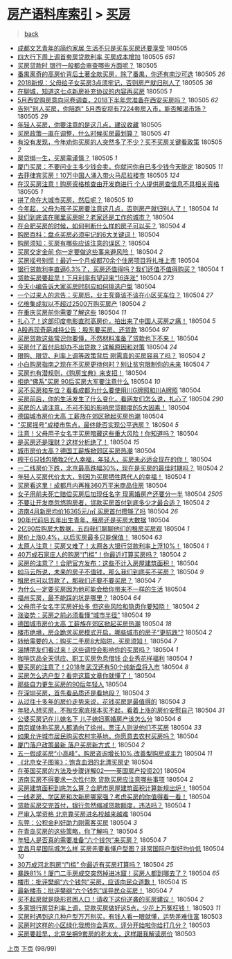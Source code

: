 [房产语料库索引](../../README.md)  > [买房](买房.md)
====
> [back](../README.md)

- [成都文艺青年的简约家居 生活不只是买车买房还要享受](http://jkwz.applinzi.com/ittc/7099584151818863623.html#%E6%88%90%E9%83%BD%E6%96%87%E8%89%BA%E9%9D%92%E5%B9%B4%E7%9A%84%E7%AE%80%E7%BA%A6%E5%AE%B6%E5%B1%85+%E7%94%9F%E6%B4%BB%E4%B8%8D%E5%8F%AA%E6%98%AF%E4%B9%B0%E8%BD%A6%E4%B9%B0%E6%88%BF%E8%BF%98%E8%A6%81%E4%BA%AB%E5%8F%97) 180505  
- [四大行下周上调首套房贷款利率 买房成本增加](http://jkwz.applinzi.com/ittc/7099581638717735946.html#%E5%9B%9B%E5%A4%A7%E8%A1%8C%E4%B8%8B%E5%91%A8%E4%B8%8A%E8%B0%83%E9%A6%96%E5%A5%97%E6%88%BF%E8%B4%B7%E6%AC%BE%E5%88%A9%E7%8E%87+%E4%B9%B0%E6%88%BF%E6%88%90%E6%9C%AC%E5%A2%9E%E5%8A%A0) 180505 *651* 
- [买房贷款时 银行一般都会审查哪些方面呢？](http://jkwz.applinzi.com/ittc/7099579095639917575.html#%E4%B9%B0%E6%88%BF%E8%B4%B7%E6%AC%BE%E6%97%B6+%E9%93%B6%E8%A1%8C%E4%B8%80%E8%88%AC%E9%83%BD%E4%BC%9A%E5%AE%A1%E6%9F%A5%E5%93%AA%E4%BA%9B%E6%96%B9%E9%9D%A2%E5%91%A2%EF%BC%9F) 180505  
- [番禺离奇的高房价背后土著全款买房，除了番禺，你还有南沙可选](http://jkwz.applinzi.com/ittc/7099271514203620359.html#%E7%95%AA%E7%A6%BA%E7%A6%BB%E5%A5%87%E7%9A%84%E9%AB%98%E6%88%BF%E4%BB%B7%E8%83%8C%E5%90%8E%E5%9C%9F%E8%91%97%E5%85%A8%E6%AC%BE%E4%B9%B0%E6%88%BF%EF%BC%8C%E9%99%A4%E4%BA%86%E7%95%AA%E7%A6%BA%EF%BC%8C%E4%BD%A0%E8%BF%98%E6%9C%89%E5%8D%97%E6%B2%99%E5%8F%AF%E9%80%89) 180505 *26* 
- [2018新规：父母给子女买房3点须牢记，否则房产就归别人了](http://jkwz.applinzi.com/ittc/7099548761711969287.html#2018%E6%96%B0%E8%A7%84%EF%BC%9A%E7%88%B6%E6%AF%8D%E7%BB%99%E5%AD%90%E5%A5%B3%E4%B9%B0%E6%88%BF3%E7%82%B9%E9%A1%BB%E7%89%A2%E8%AE%B0%EF%BC%8C%E5%90%A6%E5%88%99%E6%88%BF%E4%BA%A7%E5%B0%B1%E5%BD%92%E5%88%AB%E4%BA%BA%E4%BA%86) 180505 *36* 
- [在聊城，知道这七点新房补充协议的内容再买房](http://jkwz.applinzi.com/ittc/7090770738548311057.html#%E5%9C%A8%E8%81%8A%E5%9F%8E%EF%BC%8C%E7%9F%A5%E9%81%93%E8%BF%99%E4%B8%83%E7%82%B9%E6%96%B0%E6%88%BF%E8%A1%A5%E5%85%85%E5%8D%8F%E8%AE%AE%E7%9A%84%E5%86%85%E5%AE%B9%E5%86%8D%E4%B9%B0%E6%88%BF) 180505 *1* 
- [5月西安购房意向问卷调查，2018下半年您准备在西安买房吗？](http://jkwz.applinzi.com/ittc/7099311214339556362.html#5%E6%9C%88%E8%A5%BF%E5%AE%89%E8%B4%AD%E6%88%BF%E6%84%8F%E5%90%91%E9%97%AE%E5%8D%B7%E8%B0%83%E6%9F%A5%EF%BC%8C2018%E4%B8%8B%E5%8D%8A%E5%B9%B4%E6%82%A8%E5%87%86%E5%A4%87%E5%9C%A8%E8%A5%BF%E5%AE%89%E4%B9%B0%E6%88%BF%E5%90%97%EF%BC%9F) 180505 *62* 
- [告别&quot;别人买房，你陪跑&quot; 5月西安将有7224套房入市，能否解渴市场？](http://jkwz.applinzi.com/ittc/7099303561513141255.html#%E5%91%8A%E5%88%AB%26quot%3B%E5%88%AB%E4%BA%BA%E4%B9%B0%E6%88%BF%EF%BC%8C%E4%BD%A0%E9%99%AA%E8%B7%91%26quot%3B+5%E6%9C%88%E8%A5%BF%E5%AE%89%E5%B0%86%E6%9C%897224%E5%A5%97%E6%88%BF%E5%85%A5%E5%B8%82%EF%BC%8C%E8%83%BD%E5%90%A6%E8%A7%A3%E6%B8%B4%E5%B8%82%E5%9C%BA%EF%BC%9F) 180505 *29* 
- [年轻人买房，你要注意的是这几点，建议收藏](http://jkwz.applinzi.com/ittc/7099554644143637511.html#%E5%B9%B4%E8%BD%BB%E4%BA%BA%E4%B9%B0%E6%88%BF%EF%BC%8C%E4%BD%A0%E8%A6%81%E6%B3%A8%E6%84%8F%E7%9A%84%E6%98%AF%E8%BF%99%E5%87%A0%E7%82%B9%EF%BC%8C%E5%BB%BA%E8%AE%AE%E6%94%B6%E8%97%8F) 180505  
- [买房政策一直在调整，什么时候买房最划算？](http://jkwz.applinzi.com/ittc/7099553898996171782.html#%E4%B9%B0%E6%88%BF%E6%94%BF%E7%AD%96%E4%B8%80%E7%9B%B4%E5%9C%A8%E8%B0%83%E6%95%B4%EF%BC%8C%E4%BB%80%E4%B9%88%E6%97%B6%E5%80%99%E4%B9%B0%E6%88%BF%E6%9C%80%E5%88%92%E7%AE%97%EF%BC%9F) 180505 *41* 
- [有没有发现，今年劝你买房的人突然多了不少？买不买房关键看政策](http://jkwz.applinzi.com/ittc/7099198661705860113.html#%E6%9C%89%E6%B2%A1%E6%9C%89%E5%8F%91%E7%8E%B0%EF%BC%8C%E4%BB%8A%E5%B9%B4%E5%8A%9D%E4%BD%A0%E4%B9%B0%E6%88%BF%E7%9A%84%E4%BA%BA%E7%AA%81%E7%84%B6%E5%A4%9A%E4%BA%86%E4%B8%8D%E5%B0%91%EF%BC%9F%E4%B9%B0%E4%B8%8D%E4%B9%B0%E6%88%BF%E5%85%B3%E9%94%AE%E7%9C%8B%E6%94%BF%E7%AD%96) 180505 *2* 
- [房贷绑一生，买房需谨慎？](http://jkwz.applinzi.com/ittc/7099280609463763985.html#%E6%88%BF%E8%B4%B7%E7%BB%91%E4%B8%80%E7%94%9F%EF%BC%8C%E4%B9%B0%E6%88%BF%E9%9C%80%E8%B0%A8%E6%85%8E%EF%BC%9F) 180505 *1* 
- [厦门买房：不要问业主多少钱会卖，你就问你自已多少钱今天能定](http://jkwz.applinzi.com/ittc/7099548937520415754.html#%E5%8E%A6%E9%97%A8%E4%B9%B0%E6%88%BF%EF%BC%9A%E4%B8%8D%E8%A6%81%E9%97%AE%E4%B8%9A%E4%B8%BB%E5%A4%9A%E5%B0%91%E9%92%B1%E4%BC%9A%E5%8D%96%EF%BC%8C%E4%BD%A0%E5%B0%B1%E9%97%AE%E4%BD%A0%E8%87%AA%E5%B7%B2%E5%A4%9A%E5%B0%91%E9%92%B1%E4%BB%8A%E5%A4%A9%E8%83%BD%E5%AE%9A) 180505 *11* 
- [去菲律宾买房！10万中国人涌入带火马尼拉楼市](http://jkwz.applinzi.com/ittc/7099546935851746315.html#%E5%8E%BB%E8%8F%B2%E5%BE%8B%E5%AE%BE%E4%B9%B0%E6%88%BF%EF%BC%8110%E4%B8%87%E4%B8%AD%E5%9B%BD%E4%BA%BA%E6%B6%8C%E5%85%A5%E5%B8%A6%E7%81%AB%E9%A9%AC%E5%B0%BC%E6%8B%89%E6%A5%BC%E5%B8%82) 180505 *124* 
- [在汉买房注意！购房资格核查由开发商进行 个人提供房查信息不具相关资格](http://jkwz.applinzi.com/ittc/7099546598864585744.html#%E5%9C%A8%E6%B1%89%E4%B9%B0%E6%88%BF%E6%B3%A8%E6%84%8F%EF%BC%81%E8%B4%AD%E6%88%BF%E8%B5%84%E6%A0%BC%E6%A0%B8%E6%9F%A5%E7%94%B1%E5%BC%80%E5%8F%91%E5%95%86%E8%BF%9B%E8%A1%8C+%E4%B8%AA%E4%BA%BA%E6%8F%90%E4%BE%9B%E6%88%BF%E6%9F%A5%E4%BF%A1%E6%81%AF%E4%B8%8D%E5%85%B7%E7%9B%B8%E5%85%B3%E8%B5%84%E6%A0%BC) 180505 *1* 
- [拼了命在大城市买房，然后呢？](http://jkwz.applinzi.com/ittc/7098829408486032401.html#%E6%8B%BC%E4%BA%86%E5%91%BD%E5%9C%A8%E5%A4%A7%E5%9F%8E%E5%B8%82%E4%B9%B0%E6%88%BF%EF%BC%8C%E7%84%B6%E5%90%8E%E5%91%A2%EF%BC%9F) 180505 *10* 
- [今年起，父母为孩子买房要注意这几点，否则房产就归别人了！](http://jkwz.applinzi.com/ittc/7099399054847116305.html#%E4%BB%8A%E5%B9%B4%E8%B5%B7%EF%BC%8C%E7%88%B6%E6%AF%8D%E4%B8%BA%E5%AD%A9%E5%AD%90%E4%B9%B0%E6%88%BF%E8%A6%81%E6%B3%A8%E6%84%8F%E8%BF%99%E5%87%A0%E7%82%B9%EF%BC%8C%E5%90%A6%E5%88%99%E6%88%BF%E4%BA%A7%E5%B0%B1%E5%BD%92%E5%88%AB%E4%BA%BA%E4%BA%86%EF%BC%81) 180504 *14* 
- [我们到底该在哪里买房呢？老家还是工作的城市？](http://jkwz.applinzi.com/ittc/7099393064592475147.html#%E6%88%91%E4%BB%AC%E5%88%B0%E5%BA%95%E8%AF%A5%E5%9C%A8%E5%93%AA%E9%87%8C%E4%B9%B0%E6%88%BF%E5%91%A2%EF%BC%9F%E8%80%81%E5%AE%B6%E8%BF%98%E6%98%AF%E5%B7%A5%E4%BD%9C%E7%9A%84%E5%9F%8E%E5%B8%82%EF%BC%9F) 180504  
- [在合肥买房的时候，如何判断什么样的房子可以买？](http://jkwz.applinzi.com/ittc/7099391867101905927.html#%E5%9C%A8%E5%90%88%E8%82%A5%E4%B9%B0%E6%88%BF%E7%9A%84%E6%97%B6%E5%80%99%EF%BC%8C%E5%A6%82%E4%BD%95%E5%88%A4%E6%96%AD%E4%BB%80%E4%B9%88%E6%A0%B7%E7%9A%84%E6%88%BF%E5%AD%90%E5%8F%AF%E4%BB%A5%E4%B9%B0%EF%BC%9F) 180504 *4* 
- [购房百科：盘点买房必须牢记的6大关键词！](http://jkwz.applinzi.com/ittc/7099385107859375121.html#%E8%B4%AD%E6%88%BF%E7%99%BE%E7%A7%91%EF%BC%9A%E7%9B%98%E7%82%B9%E4%B9%B0%E6%88%BF%E5%BF%85%E9%A1%BB%E7%89%A2%E8%AE%B0%E7%9A%846%E5%A4%A7%E5%85%B3%E9%94%AE%E8%AF%8D%EF%BC%81) 180504  
- [购房须知：买房有哪些应该注意的误区？](http://jkwz.applinzi.com/ittc/7099385093380637707.html#%E8%B4%AD%E6%88%BF%E9%A1%BB%E7%9F%A5%EF%BC%9A%E4%B9%B0%E6%88%BF%E6%9C%89%E5%93%AA%E4%BA%9B%E5%BA%94%E8%AF%A5%E6%B3%A8%E6%84%8F%E7%9A%84%E8%AF%AF%E5%8C%BA%EF%BC%9F) 180504  
- [买房交定金前 你一定要做这些事来避风险！](http://jkwz.applinzi.com/ittc/7099385082722911243.html#%E4%B9%B0%E6%88%BF%E4%BA%A4%E5%AE%9A%E9%87%91%E5%89%8D+%E4%BD%A0%E4%B8%80%E5%AE%9A%E8%A6%81%E5%81%9A%E8%BF%99%E4%BA%9B%E4%BA%8B%E6%9D%A5%E9%81%BF%E9%A3%8E%E9%99%A9%EF%BC%81) 180504 *2* 
- [买房摇号别慌！最近一个月成都70余个住房项目将扎堆上市](http://jkwz.applinzi.com/ittc/7099382701859800070.html#%E4%B9%B0%E6%88%BF%E6%91%87%E5%8F%B7%E5%88%AB%E6%85%8C%EF%BC%81%E6%9C%80%E8%BF%91%E4%B8%80%E4%B8%AA%E6%9C%88%E6%88%90%E9%83%BD70%E4%BD%99%E4%B8%AA%E4%BD%8F%E6%88%BF%E9%A1%B9%E7%9B%AE%E5%B0%86%E6%89%8E%E5%A0%86%E4%B8%8A%E5%B8%82) 180504  
- [银行贷款利率直逼6.3%了，买房还值得吗？我们还值不值得购买？](http://jkwz.applinzi.com/ittc/7099380432460317703.html#%E9%93%B6%E8%A1%8C%E8%B4%B7%E6%AC%BE%E5%88%A9%E7%8E%87%E7%9B%B4%E9%80%BC6.3%25%E4%BA%86%EF%BC%8C%E4%B9%B0%E6%88%BF%E8%BF%98%E5%80%BC%E5%BE%97%E5%90%97%EF%BC%9F%E6%88%91%E4%BB%AC%E8%BF%98%E5%80%BC%E4%B8%8D%E5%80%BC%E5%BE%97%E8%B4%AD%E4%B9%B0%EF%BC%9F) 180504 *1* 
- [贷款买房要趁早！下月利率有望迎来“16连涨”](http://jkwz.applinzi.com/ittc/7099376439415800839.html#%E8%B4%B7%E6%AC%BE%E4%B9%B0%E6%88%BF%E8%A6%81%E8%B6%81%E6%97%A9%EF%BC%81%E4%B8%8B%E6%9C%88%E5%88%A9%E7%8E%87%E6%9C%89%E6%9C%9B%E8%BF%8E%E6%9D%A5%E2%80%9C16%E8%BF%9E%E6%B6%A8%E2%80%9D) 180504 *273* 
- [今天小编告诉大家买房时刻应如何挑选户型](http://jkwz.applinzi.com/ittc/7099365828896228359.html#%E4%BB%8A%E5%A4%A9%E5%B0%8F%E7%BC%96%E5%91%8A%E8%AF%89%E5%A4%A7%E5%AE%B6%E4%B9%B0%E6%88%BF%E6%97%B6%E5%88%BB%E5%BA%94%E5%A6%82%E4%BD%95%E6%8C%91%E9%80%89%E6%88%B7%E5%9E%8B) 180504  
- [一个过来人的忠告：买房后，业主究竟该不该在小区买车位？](http://jkwz.applinzi.com/ittc/7099365692761703441.html#%E4%B8%80%E4%B8%AA%E8%BF%87%E6%9D%A5%E4%BA%BA%E7%9A%84%E5%BF%A0%E5%91%8A%EF%BC%9A%E4%B9%B0%E6%88%BF%E5%90%8E%EF%BC%8C%E4%B8%9A%E4%B8%BB%E7%A9%B6%E7%AB%9F%E8%AF%A5%E4%B8%8D%E8%AF%A5%E5%9C%A8%E5%B0%8F%E5%8C%BA%E4%B9%B0%E8%BD%A6%E4%BD%8D%EF%BC%9F) 180504 *27* 
- [亿维集成拟以不超过2500万购买房产](http://jkwz.applinzi.com/ittc/7099364650162586635.html#%E4%BA%BF%E7%BB%B4%E9%9B%86%E6%88%90%E6%8B%9F%E4%BB%A5%E4%B8%8D%E8%B6%85%E8%BF%872500%E4%B8%87%E8%B4%AD%E4%B9%B0%E6%88%BF%E4%BA%A7) 180504 *2* 
- [在重庆买房前你需要了解这些](http://jkwz.applinzi.com/ittc/7099357910696199174.html#%E5%9C%A8%E9%87%8D%E5%BA%86%E4%B9%B0%E6%88%BF%E5%89%8D%E4%BD%A0%E9%9C%80%E8%A6%81%E4%BA%86%E8%A7%A3%E8%BF%99%E4%BA%9B) 180504 *11* 
- [扎心了！这部印度电影直怼高房价，拍出来了中国人买房之痛！](http://jkwz.applinzi.com/ittc/7099337614069089286.html#%E6%89%8E%E5%BF%83%E4%BA%86%EF%BC%81%E8%BF%99%E9%83%A8%E5%8D%B0%E5%BA%A6%E7%94%B5%E5%BD%B1%E7%9B%B4%E6%80%BC%E9%AB%98%E6%88%BF%E4%BB%B7%EF%BC%8C%E6%8B%8D%E5%87%BA%E6%9D%A5%E4%BA%86%E4%B8%AD%E5%9B%BD%E4%BA%BA%E4%B9%B0%E6%88%BF%E4%B9%8B%E7%97%9B%EF%BC%81) 180504 *5* 
- [A股再现奇葩减持公告：股东要买房、还贷款](http://jkwz.applinzi.com/ittc/7099331020270863370.html#A%E8%82%A1%E5%86%8D%E7%8E%B0%E5%A5%87%E8%91%A9%E5%87%8F%E6%8C%81%E5%85%AC%E5%91%8A%EF%BC%9A%E8%82%A1%E4%B8%9C%E8%A6%81%E4%B9%B0%E6%88%BF%E3%80%81%E8%BF%98%E8%B4%B7%E6%AC%BE) 180504 *97* 
- [买房贷款这些常识你要懂，不然材料准备了贷款也下不来！](http://jkwz.applinzi.com/ittc/7099004115051086865.html#%E4%B9%B0%E6%88%BF%E8%B4%B7%E6%AC%BE%E8%BF%99%E4%BA%9B%E5%B8%B8%E8%AF%86%E4%BD%A0%E8%A6%81%E6%87%82%EF%BC%8C%E4%B8%8D%E7%84%B6%E6%9D%90%E6%96%99%E5%87%86%E5%A4%87%E4%BA%86%E8%B4%B7%E6%AC%BE%E4%B9%9F%E4%B8%8B%E4%B8%8D%E6%9D%A5%EF%BC%81) 180504  
- [买房付了首付后却办不出贷款？详解原因和对策](http://jkwz.applinzi.com/ittc/7099327463937278983.html#%E4%B9%B0%E6%88%BF%E4%BB%98%E4%BA%86%E9%A6%96%E4%BB%98%E5%90%8E%E5%8D%B4%E5%8A%9E%E4%B8%8D%E5%87%BA%E8%B4%B7%E6%AC%BE%EF%BC%9F%E8%AF%A6%E8%A7%A3%E5%8E%9F%E5%9B%A0%E5%92%8C%E5%AF%B9%E7%AD%96) 180504 *24* 
- [限购、限贷、利率上调等政策背后 刚需真的买房容易了吗？](http://jkwz.applinzi.com/ittc/7099297295873082384.html#%E9%99%90%E8%B4%AD%E3%80%81%E9%99%90%E8%B4%B7%E3%80%81%E5%88%A9%E7%8E%87%E4%B8%8A%E8%B0%83%E7%AD%89%E6%94%BF%E7%AD%96%E8%83%8C%E5%90%8E+%E5%88%9A%E9%9C%80%E7%9C%9F%E7%9A%84%E4%B9%B0%E6%88%BF%E5%AE%B9%E6%98%93%E4%BA%86%E5%90%97%EF%BC%9F) 180504 *2* 
- [小白购房指南之现在不买房更待何时？别让贫穷限制你的未来](http://jkwz.applinzi.com/ittc/7099319847047660561.html#%E5%B0%8F%E7%99%BD%E8%B4%AD%E6%88%BF%E6%8C%87%E5%8D%97%E4%B9%8B%E7%8E%B0%E5%9C%A8%E4%B8%8D%E4%B9%B0%E6%88%BF%E6%9B%B4%E5%BE%85%E4%BD%95%E6%97%B6%EF%BC%9F%E5%88%AB%E8%AE%A9%E8%B4%AB%E7%A9%B7%E9%99%90%E5%88%B6%E4%BD%A0%E7%9A%84%E6%9C%AA%E6%9D%A5) 180504 *7* 
- [买房也有潜规则，《购房宝典》来支招！](http://jkwz.applinzi.com/ittc/7099319656143913991.html#%E4%B9%B0%E6%88%BF%E4%B9%9F%E6%9C%89%E6%BD%9C%E8%A7%84%E5%88%99%EF%BC%8C%E3%80%8A%E8%B4%AD%E6%88%BF%E5%AE%9D%E5%85%B8%E3%80%8B%E6%9D%A5%E6%94%AF%E6%8B%9B%EF%BC%81) 180504  
- [拒绝“佛系”买房 90后买房大军要注意什么](http://jkwz.applinzi.com/ittc/7099317903663039495.html#%E6%8B%92%E7%BB%9D%E2%80%9C%E4%BD%9B%E7%B3%BB%E2%80%9D%E4%B9%B0%E6%88%BF+90%E5%90%8E%E4%B9%B0%E6%88%BF%E5%A4%A7%E5%86%9B%E8%A6%81%E6%B3%A8%E6%84%8F%E4%BB%80%E4%B9%88) 180504 *10* 
- [买不买房和车位？看看成都为什么要使用川G牌照和川A牌照](http://jkwz.applinzi.com/ittc/7099311004905374726.html#%E4%B9%B0%E4%B8%8D%E4%B9%B0%E6%88%BF%E5%92%8C%E8%BD%A6%E4%BD%8D%EF%BC%9F%E7%9C%8B%E7%9C%8B%E6%88%90%E9%83%BD%E4%B8%BA%E4%BB%80%E4%B9%88%E8%A6%81%E4%BD%BF%E7%94%A8%E5%B7%9DG%E7%89%8C%E7%85%A7%E5%92%8C%E5%B7%9DA%E7%89%8C%E7%85%A7) 180504  
- [买房前后，你的生活发生了什么变化，看网友们怎么说，扎心了](http://jkwz.applinzi.com/ittc/7099311752103855120.html#%E4%B9%B0%E6%88%BF%E5%89%8D%E5%90%8E%EF%BC%8C%E4%BD%A0%E7%9A%84%E7%94%9F%E6%B4%BB%E5%8F%91%E7%94%9F%E4%BA%86%E4%BB%80%E4%B9%88%E5%8F%98%E5%8C%96%EF%BC%8C%E7%9C%8B%E7%BD%91%E5%8F%8B%E4%BB%AC%E6%80%8E%E4%B9%88%E8%AF%B4%EF%BC%8C%E6%89%8E%E5%BF%83%E4%BA%86) 180504 *290* 
- [买房的人请注意，不可不知的影响房贷额度的5大因素！](http://jkwz.applinzi.com/ittc/7099311234774205446.html#%E4%B9%B0%E6%88%BF%E7%9A%84%E4%BA%BA%E8%AF%B7%E6%B3%A8%E6%84%8F%EF%BC%8C%E4%B8%8D%E5%8F%AF%E4%B8%8D%E7%9F%A5%E7%9A%84%E5%BD%B1%E5%93%8D%E6%88%BF%E8%B4%B7%E9%A2%9D%E5%BA%A6%E7%9A%845%E5%A4%A7%E5%9B%A0%E7%B4%A0%EF%BC%81) 180504  
- [德国城市房价太高 工薪族在郊区掀起买房热潮](http://jkwz.applinzi.com/ittc/7099299935772214279.html#%E5%BE%B7%E5%9B%BD%E5%9F%8E%E5%B8%82%E6%88%BF%E4%BB%B7%E5%A4%AA%E9%AB%98+%E5%B7%A5%E8%96%AA%E6%97%8F%E5%9C%A8%E9%83%8A%E5%8C%BA%E6%8E%80%E8%B5%B7%E4%B9%B0%E6%88%BF%E7%83%AD%E6%BD%AE) 180504  
- [“买房摇号”成楼市焦点，最终能否实现公平选房？](http://jkwz.applinzi.com/ittc/7099299076548068358.html#%E2%80%9C%E4%B9%B0%E6%88%BF%E6%91%87%E5%8F%B7%E2%80%9D%E6%88%90%E6%A5%BC%E5%B8%82%E7%84%A6%E7%82%B9%EF%BC%8C%E6%9C%80%E7%BB%88%E8%83%BD%E5%90%A6%E5%AE%9E%E7%8E%B0%E5%85%AC%E5%B9%B3%E9%80%89%E6%88%BF%EF%BC%9F) 180504 *5* 
- [注意！父母用子女名字买房暗藏这些重大风险！你知道吗？](http://jkwz.applinzi.com/ittc/7099296462410351633.html#%E6%B3%A8%E6%84%8F%EF%BC%81%E7%88%B6%E6%AF%8D%E7%94%A8%E5%AD%90%E5%A5%B3%E5%90%8D%E5%AD%97%E4%B9%B0%E6%88%BF%E6%9A%97%E8%97%8F%E8%BF%99%E4%BA%9B%E9%87%8D%E5%A4%A7%E9%A3%8E%E9%99%A9%EF%BC%81%E4%BD%A0%E7%9F%A5%E9%81%93%E5%90%97%EF%BC%9F) 180504  
- [是买房还是理财？这样分析绝了！](http://jkwz.applinzi.com/ittc/7099296052249363466.html#%E6%98%AF%E4%B9%B0%E6%88%BF%E8%BF%98%E6%98%AF%E7%90%86%E8%B4%A2%EF%BC%9F%E8%BF%99%E6%A0%B7%E5%88%86%E6%9E%90%E7%BB%9D%E4%BA%86%EF%BC%81) 180504 *15* 
- [城市房价太高？德国工薪族掀郊区买房热潮](http://jkwz.applinzi.com/ittc/7099294520527291408.html#%E5%9F%8E%E5%B8%82%E6%88%BF%E4%BB%B7%E5%A4%AA%E9%AB%98%EF%BC%9F%E5%BE%B7%E5%9B%BD%E5%B7%A5%E8%96%AA%E6%97%8F%E6%8E%80%E9%83%8A%E5%8C%BA%E4%B9%B0%E6%88%BF%E7%83%AD%E6%BD%AE) 180504  
- [榨干6只钱包牺牲2代人幸福，年轻人，买房未必适合现在的你！](http://jkwz.applinzi.com/ittc/7099291661148619786.html#%E6%A6%A8%E5%B9%B26%E5%8F%AA%E9%92%B1%E5%8C%85%E7%89%BA%E7%89%B22%E4%BB%A3%E4%BA%BA%E5%B9%B8%E7%A6%8F%EF%BC%8C%E5%B9%B4%E8%BD%BB%E4%BA%BA%EF%BC%8C%E4%B9%B0%E6%88%BF%E6%9C%AA%E5%BF%85%E9%80%82%E5%90%88%E7%8E%B0%E5%9C%A8%E7%9A%84%E4%BD%A0%EF%BC%81) 180504  
- [一二线房价下跌，北京最高跌幅30%，现在是买房的最佳时期吗？](http://jkwz.applinzi.com/ittc/7099290558096999441.html#%E4%B8%80%E4%BA%8C%E7%BA%BF%E6%88%BF%E4%BB%B7%E4%B8%8B%E8%B7%8C%EF%BC%8C%E5%8C%97%E4%BA%AC%E6%9C%80%E9%AB%98%E8%B7%8C%E5%B9%8530%25%EF%BC%8C%E7%8E%B0%E5%9C%A8%E6%98%AF%E4%B9%B0%E6%88%BF%E7%9A%84%E6%9C%80%E4%BD%B3%E6%97%B6%E6%9C%9F%E5%90%97%EF%BC%9F) 180504 *2* 
- [年轻人买房代价太大，别因为买房牺牲两代人的幸福！](http://jkwz.applinzi.com/ittc/7099286312001733648.html#%E5%B9%B4%E8%BD%BB%E4%BA%BA%E4%B9%B0%E6%88%BF%E4%BB%A3%E4%BB%B7%E5%A4%AA%E5%A4%A7%EF%BC%8C%E5%88%AB%E5%9B%A0%E4%B8%BA%E4%B9%B0%E6%88%BF%E7%89%BA%E7%89%B2%E4%B8%A4%E4%BB%A3%E4%BA%BA%E7%9A%84%E5%B9%B8%E7%A6%8F%EF%BC%81) 180504 *1* 
- [买房看这里！成都月内再推360万平米商品住房](http://jkwz.applinzi.com/ittc/7099285188549018630.html#%E4%B9%B0%E6%88%BF%E7%9C%8B%E8%BF%99%E9%87%8C%EF%BC%81%E6%88%90%E9%83%BD%E6%9C%88%E5%86%85%E5%86%8D%E6%8E%A8360%E4%B8%87%E5%B9%B3%E7%B1%B3%E5%95%86%E5%93%81%E4%BD%8F%E6%88%BF) 180504  
- [女子用前夫死亡赔偿买房后加现任名字 现离婚房产还要分一半](http://jkwz.applinzi.com/ittc/7099285100560909318.html#%E5%A5%B3%E5%AD%90%E7%94%A8%E5%89%8D%E5%A4%AB%E6%AD%BB%E4%BA%A1%E8%B5%94%E5%81%BF%E4%B9%B0%E6%88%BF%E5%90%8E%E5%8A%A0%E7%8E%B0%E4%BB%BB%E5%90%8D%E5%AD%97+%E7%8E%B0%E7%A6%BB%E5%A9%9A%E6%88%BF%E4%BA%A7%E8%BF%98%E8%A6%81%E5%88%86%E4%B8%80%E5%8D%8A) 180504 *2505* 
- [不要让开发商忽悠购房者，贷款买房首付到底多少才最合适？](http://jkwz.applinzi.com/ittc/7099280734470800400.html#%E4%B8%8D%E8%A6%81%E8%AE%A9%E5%BC%80%E5%8F%91%E5%95%86%E5%BF%BD%E6%82%A0%E8%B4%AD%E6%88%BF%E8%80%85%EF%BC%8C%E8%B4%B7%E6%AC%BE%E4%B9%B0%E6%88%BF%E9%A6%96%E4%BB%98%E5%88%B0%E5%BA%95%E5%A4%9A%E5%B0%91%E6%89%8D%E6%9C%80%E5%90%88%E9%80%82%EF%BC%9F) 180504 *2* 
- [济南4月新房均价16365元/㎡ 买房首付攒够了吗](http://jkwz.applinzi.com/ittc/7099279058611471376.html#%E6%B5%8E%E5%8D%974%E6%9C%88%E6%96%B0%E6%88%BF%E5%9D%87%E4%BB%B716365%E5%85%83%2F%E3%8E%A1+%E4%B9%B0%E6%88%BF%E9%A6%96%E4%BB%98%E6%94%92%E5%A4%9F%E4%BA%86%E5%90%97) 180504 *26* 
- [90年代前后五年出生青年，租房还是买房大数据](http://jkwz.applinzi.com/ittc/7099276032312083473.html#90%E5%B9%B4%E4%BB%A3%E5%89%8D%E5%90%8E%E4%BA%94%E5%B9%B4%E5%87%BA%E7%94%9F%E9%9D%92%E5%B9%B4%EF%BC%8C%E7%A7%9F%E6%88%BF%E8%BF%98%E6%98%AF%E4%B9%B0%E6%88%BF%E5%A4%A7%E6%95%B0%E6%8D%AE) 180504  
- [2亿90后购房大数据，五四我们聊聊他们的租房买房观](http://jkwz.applinzi.com/ittc/7099275996371092487.html#2%E4%BA%BF90%E5%90%8E%E8%B4%AD%E6%88%BF%E5%A4%A7%E6%95%B0%E6%8D%AE%EF%BC%8C%E4%BA%94%E5%9B%9B%E6%88%91%E4%BB%AC%E8%81%8A%E8%81%8A%E4%BB%96%E4%BB%AC%E7%9A%84%E7%A7%9F%E6%88%BF%E4%B9%B0%E6%88%BF%E8%A7%82) 180504 *1* 
- [房价上涨0.4%，以后买房最多只能保值！](http://jkwz.applinzi.com/ittc/7099275467570021386.html#%E6%88%BF%E4%BB%B7%E4%B8%8A%E6%B6%A80.4%25%EF%BC%8C%E4%BB%A5%E5%90%8E%E4%B9%B0%E6%88%BF%E6%9C%80%E5%A4%9A%E5%8F%AA%E8%83%BD%E4%BF%9D%E5%80%BC%EF%BC%81) 180504 *63* 
- [太原人注意！买房又难了！太原各大银行贷款利率上浮10%！](http://jkwz.applinzi.com/ittc/7099273489527866379.html#%E5%A4%AA%E5%8E%9F%E4%BA%BA%E6%B3%A8%E6%84%8F%EF%BC%81%E4%B9%B0%E6%88%BF%E5%8F%88%E9%9A%BE%E4%BA%86%EF%BC%81%E5%A4%AA%E5%8E%9F%E5%90%84%E5%A4%A7%E9%93%B6%E8%A1%8C%E8%B4%B7%E6%AC%BE%E5%88%A9%E7%8E%87%E4%B8%8A%E6%B5%AE10%25%EF%BC%81) 180504 *1* 
- [40万成石家庄人的购房“门槛”！你最近打算买房吗？](http://jkwz.applinzi.com/ittc/7099273144064017418.html#40%E4%B8%87%E6%88%90%E7%9F%B3%E5%AE%B6%E5%BA%84%E4%BA%BA%E7%9A%84%E8%B4%AD%E6%88%BF%E2%80%9C%E9%97%A8%E6%A7%9B%E2%80%9D%EF%BC%81%E4%BD%A0%E6%9C%80%E8%BF%91%E6%89%93%E7%AE%97%E4%B9%B0%E6%88%BF%E5%90%97%EF%BC%9F) 180504 *2* 
- [买房的注意了！合肥官方发布：这些不计入房屋建筑面积！](http://jkwz.applinzi.com/ittc/7099272327944733703.html#%E4%B9%B0%E6%88%BF%E7%9A%84%E6%B3%A8%E6%84%8F%E4%BA%86%EF%BC%81%E5%90%88%E8%82%A5%E5%AE%98%E6%96%B9%E5%8F%91%E5%B8%83%EF%BC%9A%E8%BF%99%E4%BA%9B%E4%B8%8D%E8%AE%A1%E5%85%A5%E6%88%BF%E5%B1%8B%E5%BB%BA%E7%AD%91%E9%9D%A2%E7%A7%AF%EF%BC%81) 180504  
- [如马云所说，未来的房子不值钱，那么我们到底买不买房？](http://jkwz.applinzi.com/ittc/7099270982999213072.html#%E5%A6%82%E9%A9%AC%E4%BA%91%E6%89%80%E8%AF%B4%EF%BC%8C%E6%9C%AA%E6%9D%A5%E7%9A%84%E6%88%BF%E5%AD%90%E4%B8%8D%E5%80%BC%E9%92%B1%EF%BC%8C%E9%82%A3%E4%B9%88%E6%88%91%E4%BB%AC%E5%88%B0%E5%BA%95%E4%B9%B0%E4%B8%8D%E4%B9%B0%E6%88%BF%EF%BC%9F) 180504 *9* 
- [租房也可以贷款了，那我们还要不要买房？](http://jkwz.applinzi.com/ittc/7099270047132566545.html#%E7%A7%9F%E6%88%BF%E4%B9%9F%E5%8F%AF%E4%BB%A5%E8%B4%B7%E6%AC%BE%E4%BA%86%EF%BC%8C%E9%82%A3%E6%88%91%E4%BB%AC%E8%BF%98%E8%A6%81%E4%B8%8D%E8%A6%81%E4%B9%B0%E6%88%BF%EF%BC%9F) 180504 *7* 
- [为什么一定要买房因为他可能会给你带来不一样的生活](http://jkwz.applinzi.com/ittc/7099263156738327563.html#%E4%B8%BA%E4%BB%80%E4%B9%88%E4%B8%80%E5%AE%9A%E8%A6%81%E4%B9%B0%E6%88%BF%E5%9B%A0%E4%B8%BA%E4%BB%96%E5%8F%AF%E8%83%BD%E4%BC%9A%E7%BB%99%E4%BD%A0%E5%B8%A6%E6%9D%A5%E4%B8%8D%E4%B8%80%E6%A0%B7%E7%9A%84%E7%94%9F%E6%B4%BB) 180504  
- [福州买房，最不能踩的坑是哪里？](http://jkwz.applinzi.com/ittc/7099249540937024523.html#%E7%A6%8F%E5%B7%9E%E4%B9%B0%E6%88%BF%EF%BC%8C%E6%9C%80%E4%B8%8D%E8%83%BD%E8%B8%A9%E7%9A%84%E5%9D%91%E6%98%AF%E5%93%AA%E9%87%8C%EF%BC%9F) 180504 *64* 
- [父母用子女名字买房好处多 但这些风险和隐患你要知晓！](http://jkwz.applinzi.com/ittc/7099261082592084999.html#%E7%88%B6%E6%AF%8D%E7%94%A8%E5%AD%90%E5%A5%B3%E5%90%8D%E5%AD%97%E4%B9%B0%E6%88%BF%E5%A5%BD%E5%A4%84%E5%A4%9A+%E4%BD%86%E8%BF%99%E4%BA%9B%E9%A3%8E%E9%99%A9%E5%92%8C%E9%9A%90%E6%82%A3%E4%BD%A0%E8%A6%81%E7%9F%A5%E6%99%93%EF%BC%81) 180504 *2* 
- [涨姿势：买房之前必须看懂“城市半径”](http://jkwz.applinzi.com/ittc/7099252467391005702.html#%E6%B6%A8%E5%A7%BF%E5%8A%BF%EF%BC%9A%E4%B9%B0%E6%88%BF%E4%B9%8B%E5%89%8D%E5%BF%85%E9%A1%BB%E7%9C%8B%E6%87%82%E2%80%9C%E5%9F%8E%E5%B8%82%E5%8D%8A%E5%BE%84%E2%80%9D) 180504 *19* 
- [德国城市房价太高 工薪族在郊区掀起买房热潮](http://jkwz.applinzi.com/ittc/7099249264075211792.html#%E5%BE%B7%E5%9B%BD%E5%9F%8E%E5%B8%82%E6%88%BF%E4%BB%B7%E5%A4%AA%E9%AB%98+%E5%B7%A5%E8%96%AA%E6%97%8F%E5%9C%A8%E9%83%8A%E5%8C%BA%E6%8E%80%E8%B5%B7%E4%B9%B0%E6%88%BF%E7%83%AD%E6%BD%AE) 180504 *18* 
- [楼市绝境，房企跪求买房模式开启，哪些城市的房子“更抗跌”?](http://jkwz.applinzi.com/ittc/7099235831657268240.html#%E6%A5%BC%E5%B8%82%E7%BB%9D%E5%A2%83%EF%BC%8C%E6%88%BF%E4%BC%81%E8%B7%AA%E6%B1%82%E4%B9%B0%E6%88%BF%E6%A8%A1%E5%BC%8F%E5%BC%80%E5%90%AF%EF%BC%8C%E5%93%AA%E4%BA%9B%E5%9F%8E%E5%B8%82%E7%9A%84%E6%88%BF%E5%AD%90%E2%80%9C%E6%9B%B4%E6%8A%97%E8%B7%8C%E2%80%9D%3F) 180504 *2* 
- [转给需要的人：购买二手房8大陷阱，买房须知！](http://jkwz.applinzi.com/ittc/7099234787485287430.html#%E8%BD%AC%E7%BB%99%E9%9C%80%E8%A6%81%E7%9A%84%E4%BA%BA%EF%BC%9A%E8%B4%AD%E4%B9%B0%E4%BA%8C%E6%89%8B%E6%88%BF8%E5%A4%A7%E9%99%B7%E9%98%B1%EF%BC%8C%E4%B9%B0%E6%88%BF%E9%A1%BB%E7%9F%A5%EF%BC%81) 180504 *7* 
- [淄博朋友们看过来！这些调控会影响你的买房吗？](http://jkwz.applinzi.com/ittc/7099227805739123723.html#%E6%B7%84%E5%8D%9A%E6%9C%8B%E5%8F%8B%E4%BB%AC%E7%9C%8B%E8%BF%87%E6%9D%A5%EF%BC%81%E8%BF%99%E4%BA%9B%E8%B0%83%E6%8E%A7%E4%BC%9A%E5%BD%B1%E5%93%8D%E4%BD%A0%E7%9A%84%E4%B9%B0%E6%88%BF%E5%90%97%EF%BC%9F) 180504 *1* 
- [咖啡饮品全天供应、职工买房免息借钱 企业秀花样福利](http://jkwz.applinzi.com/ittc/7099209265212556298.html#%E5%92%96%E5%95%A1%E9%A5%AE%E5%93%81%E5%85%A8%E5%A4%A9%E4%BE%9B%E5%BA%94%E3%80%81%E8%81%8C%E5%B7%A5%E4%B9%B0%E6%88%BF%E5%85%8D%E6%81%AF%E5%80%9F%E9%92%B1+%E4%BC%81%E4%B8%9A%E7%A7%80%E8%8A%B1%E6%A0%B7%E7%A6%8F%E5%88%A9) 180504 *1* 
- [要买房的注意了！2018年武汉还有50个纯新盘将入市](http://jkwz.applinzi.com/ittc/7099208906943497233.html#%E8%A6%81%E4%B9%B0%E6%88%BF%E7%9A%84%E6%B3%A8%E6%84%8F%E4%BA%86%EF%BC%812018%E5%B9%B4%E6%AD%A6%E6%B1%89%E8%BF%98%E6%9C%8950%E4%B8%AA%E7%BA%AF%E6%96%B0%E7%9B%98%E5%B0%86%E5%85%A5%E5%B8%82) 180504 *8* 
- [买房怎么选户型？看完这篇文章你就懂了！](http://jkwz.applinzi.com/ittc/7099208510338499601.html#%E4%B9%B0%E6%88%BF%E6%80%8E%E4%B9%88%E9%80%89%E6%88%B7%E5%9E%8B%EF%BC%9F%E7%9C%8B%E5%AE%8C%E8%BF%99%E7%AF%87%E6%96%87%E7%AB%A0%E4%BD%A0%E5%B0%B1%E6%87%82%E4%BA%86%EF%BC%81) 180504  
- [那些自力更生买房的90后年轻人](http://jkwz.applinzi.com/ittc/7098994155768513547.html#%E9%82%A3%E4%BA%9B%E8%87%AA%E5%8A%9B%E6%9B%B4%E7%94%9F%E4%B9%B0%E6%88%BF%E7%9A%8490%E5%90%8E%E5%B9%B4%E8%BD%BB%E4%BA%BA) 180504  
- [在深圳买房，首先看品质还是看地段？](http://jkwz.applinzi.com/ittc/7099207153741202443.html#%E5%9C%A8%E6%B7%B1%E5%9C%B3%E4%B9%B0%E6%88%BF%EF%BC%8C%E9%A6%96%E5%85%88%E7%9C%8B%E5%93%81%E8%B4%A8%E8%BF%98%E6%98%AF%E7%9C%8B%E5%9C%B0%E6%AE%B5%EF%BC%9F) 180504 *3* 
- [从过往十多年的房价走势来说，花钱买房是最值得的](http://jkwz.applinzi.com/ittc/7098937414489998347.html#%E4%BB%8E%E8%BF%87%E5%BE%80%E5%8D%81%E5%A4%9A%E5%B9%B4%E7%9A%84%E6%88%BF%E4%BB%B7%E8%B5%B0%E5%8A%BF%E6%9D%A5%E8%AF%B4%EF%BC%8C%E8%8A%B1%E9%92%B1%E4%B9%B0%E6%88%BF%E6%98%AF%E6%9C%80%E5%80%BC%E5%BE%97%E7%9A%84) 180504 *3* 
- [年轻人想买房，不掏空家底根本买不起，看着上涨的房价安慰自己](http://jkwz.applinzi.com/ittc/7098934873635161099.html#%E5%B9%B4%E8%BD%BB%E4%BA%BA%E6%83%B3%E4%B9%B0%E6%88%BF%EF%BC%8C%E4%B8%8D%E6%8E%8F%E7%A9%BA%E5%AE%B6%E5%BA%95%E6%A0%B9%E6%9C%AC%E4%B9%B0%E4%B8%8D%E8%B5%B7%EF%BC%8C%E7%9C%8B%E7%9D%80%E4%B8%8A%E6%B6%A8%E7%9A%84%E6%88%BF%E4%BB%B7%E5%AE%89%E6%85%B0%E8%87%AA%E5%B7%B1) 180504 *31* 
- [公婆买房记在儿媳名下 儿子媳妇离婚房产该怎么分](http://jkwz.applinzi.com/ittc/7099204412771927056.html#%E5%85%AC%E5%A9%86%E4%B9%B0%E6%88%BF%E8%AE%B0%E5%9C%A8%E5%84%BF%E5%AA%B3%E5%90%8D%E4%B8%8B+%E5%84%BF%E5%AD%90%E5%AA%B3%E5%A6%87%E7%A6%BB%E5%A9%9A%E6%88%BF%E4%BA%A7%E8%AF%A5%E6%80%8E%E4%B9%88%E5%88%86) 180504 *6* 
- [南京媒体称买房人都涌向了徐州，贾汪人则说他们不买房](http://jkwz.applinzi.com/ittc/7099203625308128266.html#%E5%8D%97%E4%BA%AC%E5%AA%92%E4%BD%93%E7%A7%B0%E4%B9%B0%E6%88%BF%E4%BA%BA%E9%83%BD%E6%B6%8C%E5%90%91%E4%BA%86%E5%BE%90%E5%B7%9E%EF%BC%8C%E8%B4%BE%E6%B1%AA%E4%BA%BA%E5%88%99%E8%AF%B4%E4%BB%96%E4%BB%AC%E4%B8%8D%E4%B9%B0%E6%88%BF) 180504 *33* 
- [如果允许城市居民购买农村宅基地，你愿意去农村买房吗？](http://jkwz.applinzi.com/ittc/7099201837121143818.html#%E5%A6%82%E6%9E%9C%E5%85%81%E8%AE%B8%E5%9F%8E%E5%B8%82%E5%B1%85%E6%B0%91%E8%B4%AD%E4%B9%B0%E5%86%9C%E6%9D%91%E5%AE%85%E5%9F%BA%E5%9C%B0%EF%BC%8C%E4%BD%A0%E6%84%BF%E6%84%8F%E5%8E%BB%E5%86%9C%E6%9D%91%E4%B9%B0%E6%88%BF%E5%90%97%EF%BC%9F) 180504  
- [厦门落户政策最新 落户买房新方式！](http://jkwz.applinzi.com/ittc/7099199151483126800.html#%E5%8E%A6%E9%97%A8%E8%90%BD%E6%88%B7%E6%94%BF%E7%AD%96%E6%9C%80%E6%96%B0+%E8%90%BD%E6%88%B7%E4%B9%B0%E6%88%BF%E6%96%B0%E6%96%B9%E5%BC%8F%EF%BC%81) 180504 *2* 
- [五一假成买房“小高峰”，购房咨询增长10%,改善型购房成主力](http://jkwz.applinzi.com/ittc/7099198929667359760.html#%E4%BA%94%E4%B8%80%E5%81%87%E6%88%90%E4%B9%B0%E6%88%BF%E2%80%9C%E5%B0%8F%E9%AB%98%E5%B3%B0%E2%80%9D%EF%BC%8C%E8%B4%AD%E6%88%BF%E5%92%A8%E8%AF%A2%E5%A2%9E%E9%95%BF10%25%2C%E6%94%B9%E5%96%84%E5%9E%8B%E8%B4%AD%E6%88%BF%E6%88%90%E4%B8%BB%E5%8A%9B) 180504 *11* 
- [《北京女子图鉴》：饱含血泪的北漂买房史](http://jkwz.applinzi.com/ittc/7099198659050865681.html#%E3%80%8A%E5%8C%97%E4%BA%AC%E5%A5%B3%E5%AD%90%E5%9B%BE%E9%89%B4%E3%80%8B%EF%BC%9A%E9%A5%B1%E5%90%AB%E8%A1%80%E6%B3%AA%E7%9A%84%E5%8C%97%E6%BC%82%E4%B9%B0%E6%88%BF%E5%8F%B2) 180504  
- [在英国买房的方法及步骤详解02——英国房产投资201](http://jkwz.applinzi.com/ittc/7099192146206917648.html#%E5%9C%A8%E8%8B%B1%E5%9B%BD%E4%B9%B0%E6%88%BF%E7%9A%84%E6%96%B9%E6%B3%95%E5%8F%8A%E6%AD%A5%E9%AA%A4%E8%AF%A6%E8%A7%A302%E2%80%94%E2%80%94%E8%8B%B1%E5%9B%BD%E6%88%BF%E4%BA%A7%E6%8A%95%E8%B5%84201) 180504  
- [济南买房不得要求一次性付款 贷款买房应注意哪些事项](http://jkwz.applinzi.com/ittc/7099190369671709702.html#%E6%B5%8E%E5%8D%97%E4%B9%B0%E6%88%BF%E4%B8%8D%E5%BE%97%E8%A6%81%E6%B1%82%E4%B8%80%E6%AC%A1%E6%80%A7%E4%BB%98%E6%AC%BE+%E8%B4%B7%E6%AC%BE%E4%B9%B0%E6%88%BF%E5%BA%94%E6%B3%A8%E6%84%8F%E5%93%AA%E4%BA%9B%E4%BA%8B%E9%A1%B9) 180504 *2* 
- [买房建筑面积到底怎么算？合肥市房屋建筑面积计算新规出炉！](http://jkwz.applinzi.com/ittc/7099190278139413521.html#%E4%B9%B0%E6%88%BF%E5%BB%BA%E7%AD%91%E9%9D%A2%E7%A7%AF%E5%88%B0%E5%BA%95%E6%80%8E%E4%B9%88%E7%AE%97%EF%BC%9F%E5%90%88%E8%82%A5%E5%B8%82%E6%88%BF%E5%B1%8B%E5%BB%BA%E7%AD%91%E9%9D%A2%E7%A7%AF%E8%AE%A1%E7%AE%97%E6%96%B0%E8%A7%84%E5%87%BA%E7%82%89%EF%BC%81) 180504  
- [一线老房、学区房和次新房哪家强？考虑买房的你值得看一看！](http://jkwz.applinzi.com/ittc/7099182960374973450.html#%E4%B8%80%E7%BA%BF%E8%80%81%E6%88%BF%E3%80%81%E5%AD%A6%E5%8C%BA%E6%88%BF%E5%92%8C%E6%AC%A1%E6%96%B0%E6%88%BF%E5%93%AA%E5%AE%B6%E5%BC%BA%EF%BC%9F%E8%80%83%E8%99%91%E4%B9%B0%E6%88%BF%E7%9A%84%E4%BD%A0%E5%80%BC%E5%BE%97%E7%9C%8B%E4%B8%80%E7%9C%8B%EF%BC%81) 180504  
- [贷款买房交完首付，银行忽然缩减贷款额度，违法吗？](http://jkwz.applinzi.com/ittc/7099186942182949898.html#%E8%B4%B7%E6%AC%BE%E4%B9%B0%E6%88%BF%E4%BA%A4%E5%AE%8C%E9%A6%96%E4%BB%98%EF%BC%8C%E9%93%B6%E8%A1%8C%E5%BF%BD%E7%84%B6%E7%BC%A9%E5%87%8F%E8%B4%B7%E6%AC%BE%E9%A2%9D%E5%BA%A6%EF%BC%8C%E8%BF%9D%E6%B3%95%E5%90%97%EF%BC%9F) 180504 *1* 
- [严审入学资格 北京靠买房进名校越来越难](http://jkwz.applinzi.com/ittc/7099183729325114384.html#%E4%B8%A5%E5%AE%A1%E5%85%A5%E5%AD%A6%E8%B5%84%E6%A0%BC+%E5%8C%97%E4%BA%AC%E9%9D%A0%E4%B9%B0%E6%88%BF%E8%BF%9B%E5%90%8D%E6%A0%A1%E8%B6%8A%E6%9D%A5%E8%B6%8A%E9%9A%BE) 180504  
- [东莞：公积金利好助力刚需客买房](http://jkwz.applinzi.com/ittc/7099181991897596939.html#%E4%B8%9C%E8%8E%9E%EF%BC%9A%E5%85%AC%E7%A7%AF%E9%87%91%E5%88%A9%E5%A5%BD%E5%8A%A9%E5%8A%9B%E5%88%9A%E9%9C%80%E5%AE%A2%E4%B9%B0%E6%88%BF) 180504 *3* 
- [在青岛买房的这些策略，你了解吗？](http://jkwz.applinzi.com/ittc/7098843587175515146.html#%E5%9C%A8%E9%9D%92%E5%B2%9B%E4%B9%B0%E6%88%BF%E7%9A%84%E8%BF%99%E4%BA%9B%E7%AD%96%E7%95%A5%EF%BC%8C%E4%BD%A0%E4%BA%86%E8%A7%A3%E5%90%97%EF%BC%9F) 180504 *5* 
- [年轻人是否真的需要准备“六个钱包”来买房？](http://jkwz.applinzi.com/ittc/7099176552678032395.html#%E5%B9%B4%E8%BD%BB%E4%BA%BA%E6%98%AF%E5%90%A6%E7%9C%9F%E7%9A%84%E9%9C%80%E8%A6%81%E5%87%86%E5%A4%87%E2%80%9C%E5%85%AD%E4%B8%AA%E9%92%B1%E5%8C%85%E2%80%9D%E6%9D%A5%E4%B9%B0%E6%88%BF%EF%BC%9F) 180504 *7* 
- [宜昌月星国际城怎么样 买房先要看懂户型图？非常国际户型好均价低](http://jkwz.applinzi.com/ittc/7099175220135068682.html#%E5%AE%9C%E6%98%8C%E6%9C%88%E6%98%9F%E5%9B%BD%E9%99%85%E5%9F%8E%E6%80%8E%E4%B9%88%E6%A0%B7+%E4%B9%B0%E6%88%BF%E5%85%88%E8%A6%81%E7%9C%8B%E6%87%82%E6%88%B7%E5%9E%8B%E5%9B%BE%EF%BC%9F%E9%9D%9E%E5%B8%B8%E5%9B%BD%E9%99%85%E6%88%B7%E5%9E%8B%E5%A5%BD%E5%9D%87%E4%BB%B7%E4%BD%8E) 180504 *10* 
- [30万成河北购房“门槛” 你最近有买房打算吗？](http://jkwz.applinzi.com/ittc/7099172493359318026.html#30%E4%B8%87%E6%88%90%E6%B2%B3%E5%8C%97%E8%B4%AD%E6%88%BF%E2%80%9C%E9%97%A8%E6%A7%9B%E2%80%9D+%E4%BD%A0%E6%9C%80%E8%BF%91%E6%9C%89%E4%B9%B0%E6%88%BF%E6%89%93%E7%AE%97%E5%90%97%EF%BC%9F) 180504 *25* 
- [暴跌81%！厦门二手房成交突然掉进冰窟！买房人都到哪去了？](http://jkwz.applinzi.com/ittc/7099170030220739600.html#%E6%9A%B4%E8%B7%8C81%25%EF%BC%81%E5%8E%A6%E9%97%A8%E4%BA%8C%E6%89%8B%E6%88%BF%E6%88%90%E4%BA%A4%E7%AA%81%E7%84%B6%E6%8E%89%E8%BF%9B%E5%86%B0%E7%AA%9F%EF%BC%81%E4%B9%B0%E6%88%BF%E4%BA%BA%E9%83%BD%E5%88%B0%E5%93%AA%E5%8E%BB%E4%BA%86%EF%BC%9F) 180504 *65* 
- [楼市：批评樊纲“六个钱包”买房，应该向民众道歉！](http://jkwz.applinzi.com/ittc/7099164143062090758.html#%E6%A5%BC%E5%B8%82%EF%BC%9A%E6%89%B9%E8%AF%84%E6%A8%8A%E7%BA%B2%E2%80%9C%E5%85%AD%E4%B8%AA%E9%92%B1%E5%8C%85%E2%80%9D%E4%B9%B0%E6%88%BF%EF%BC%8C%E5%BA%94%E8%AF%A5%E5%90%91%E6%B0%91%E4%BC%97%E9%81%93%E6%AD%89%EF%BC%81) 180504 *15* 
- [最新楼市：批评樊纲“六个钱包”误导民众买房！](http://jkwz.applinzi.com/ittc/7099164143129199632.html#%E6%9C%80%E6%96%B0%E6%A5%BC%E5%B8%82%EF%BC%9A%E6%89%B9%E8%AF%84%E6%A8%8A%E7%BA%B2%E2%80%9C%E5%85%AD%E4%B8%AA%E9%92%B1%E5%8C%85%E2%80%9D%E8%AF%AF%E5%AF%BC%E6%B0%91%E4%BC%97%E4%B9%B0%E6%88%BF%EF%BC%81) 180504 *7* 
- [买不起房就是隐形贫困人口！请收下这份逆袭的买房建议！](http://jkwz.applinzi.com/ittc/7099144043881825296.html#%E4%B9%B0%E4%B8%8D%E8%B5%B7%E6%88%BF%E5%B0%B1%E6%98%AF%E9%9A%90%E5%BD%A2%E8%B4%AB%E5%9B%B0%E4%BA%BA%E5%8F%A3%EF%BC%81%E8%AF%B7%E6%94%B6%E4%B8%8B%E8%BF%99%E4%BB%BD%E9%80%86%E8%A2%AD%E7%9A%84%E4%B9%B0%E6%88%BF%E5%BB%BA%E8%AE%AE%EF%BC%81) 180504 *2* 
- [多家银行房贷利率上调，贷款买房做好这5点，少花上万冤枉钱！](http://jkwz.applinzi.com/ittc/7099034904899879946.html#%E5%A4%9A%E5%AE%B6%E9%93%B6%E8%A1%8C%E6%88%BF%E8%B4%B7%E5%88%A9%E7%8E%87%E4%B8%8A%E8%B0%83%EF%BC%8C%E8%B4%B7%E6%AC%BE%E4%B9%B0%E6%88%BF%E5%81%9A%E5%A5%BD%E8%BF%995%E7%82%B9%EF%BC%8C%E5%B0%91%E8%8A%B1%E4%B8%8A%E4%B8%87%E5%86%A4%E6%9E%89%E9%92%B1%EF%BC%81) 180503 *11* 
- [买房时遇到这几种户型万万别买，有钱人看一眼就懂，运势差难住富](http://jkwz.applinzi.com/ittc/7099032031659033616.html#%E4%B9%B0%E6%88%BF%E6%97%B6%E9%81%87%E5%88%B0%E8%BF%99%E5%87%A0%E7%A7%8D%E6%88%B7%E5%9E%8B%E4%B8%87%E4%B8%87%E5%88%AB%E4%B9%B0%EF%BC%8C%E6%9C%89%E9%92%B1%E4%BA%BA%E7%9C%8B%E4%B8%80%E7%9C%BC%E5%B0%B1%E6%87%82%EF%BC%8C%E8%BF%90%E5%8A%BF%E5%B7%AE%E9%9A%BE%E4%BD%8F%E5%AF%8C) 180503  
- [买房时这样的小区绿化我想你会喜欢，评分开始啦你给打几分？](http://jkwz.applinzi.com/ittc/7099016471999153158.html#%E4%B9%B0%E6%88%BF%E6%97%B6%E8%BF%99%E6%A0%B7%E7%9A%84%E5%B0%8F%E5%8C%BA%E7%BB%BF%E5%8C%96%E6%88%91%E6%83%B3%E4%BD%A0%E4%BC%9A%E5%96%9C%E6%AC%A2%EF%BC%8C%E8%AF%84%E5%88%86%E5%BC%80%E5%A7%8B%E5%95%A6%E4%BD%A0%E7%BB%99%E6%89%93%E5%87%A0%E5%88%86%EF%BC%9F) 180503  
- [买房要趁早，北京坐拥9套房的老太太，这样跟我解读房价](http://jkwz.applinzi.com/ittc/7099007982186791942.html#%E4%B9%B0%E6%88%BF%E8%A6%81%E8%B6%81%E6%97%A9%EF%BC%8C%E5%8C%97%E4%BA%AC%E5%9D%90%E6%8B%A59%E5%A5%97%E6%88%BF%E7%9A%84%E8%80%81%E5%A4%AA%E5%A4%AA%EF%BC%8C%E8%BF%99%E6%A0%B7%E8%B7%9F%E6%88%91%E8%A7%A3%E8%AF%BB%E6%88%BF%E4%BB%B7) 180503  


 [上页](买房.md) [下页](买房97.md)          (98/99)